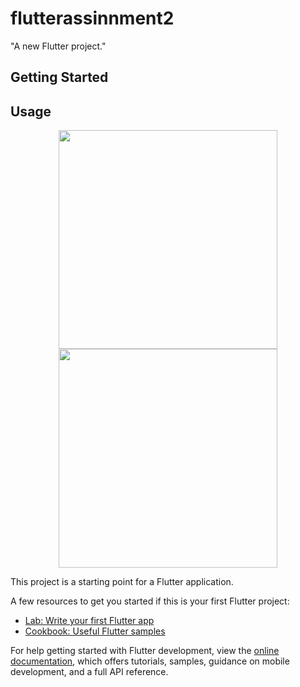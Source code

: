 # flutterassinnment2

"A new Flutter project."

## Getting Started
## Usage

<div align = "center">
<img src="Assets/gifs/actionSheet-simple.gif" width="350" />
<img src="Assets/gifs/alert-simple.gif" width="350" />
</div>

This project is a starting point for a Flutter application.

A few resources to get you started if this is your first Flutter project:

- [Lab: Write your first Flutter app](https://docs.flutter.dev/get-started/codelab)
- [Cookbook: Useful Flutter samples](https://docs.flutter.dev/cookbook)

For help getting started with Flutter development, view the
[online documentation](https://docs.flutter.dev/), which offers tutorials,
samples, guidance on mobile development, and a full API reference.

